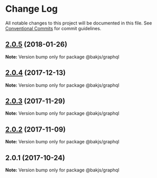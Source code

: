 # Change Log

All notable changes to this project will be documented in this file.
See [Conventional Commits](https://conventionalcommits.org) for commit guidelines.

<a name="2.0.5"></a>
## [2.0.5](https://github.com/bakjs/plugins/compare/@bakjs/graphql@2.0.4...@bakjs/graphql@2.0.5) (2018-01-26)




**Note:** Version bump only for package @bakjs/graphql

<a name="2.0.4"></a>
## [2.0.4](https://github.com/bakjs/plugins/compare/@bakjs/graphql@2.0.3...@bakjs/graphql@2.0.4) (2017-12-13)




**Note:** Version bump only for package @bakjs/graphql

<a name="2.0.3"></a>
## [2.0.3](https://github.com/bakjs/plugins/compare/@bakjs/graphql@2.0.2...@bakjs/graphql@2.0.3) (2017-11-29)




**Note:** Version bump only for package @bakjs/graphql

<a name="2.0.2"></a>
## [2.0.2](https://github.com/bakjs/plugins/compare/@bakjs/graphql@2.0.1...@bakjs/graphql@2.0.2) (2017-11-09)




**Note:** Version bump only for package @bakjs/graphql

<a name="2.0.1"></a>
## 2.0.1 (2017-10-24)




**Note:** Version bump only for package @bakjs/graphql
